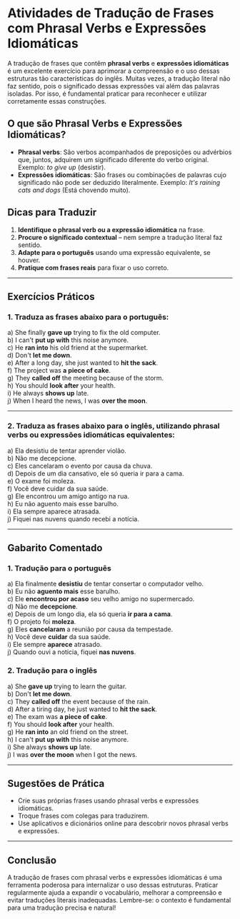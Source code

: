 
# Atividades de Tradução de Frases com Phrasal Verbs e Expressões Idiomáticas

A tradução de frases que contêm **phrasal verbs** e **expressões idiomáticas** é um excelente exercício para aprimorar a compreensão e o uso dessas estruturas tão características do inglês. Muitas vezes, a tradução literal não faz sentido, pois o significado dessas expressões vai além das palavras isoladas. Por isso, é fundamental praticar para reconhecer e utilizar corretamente essas construções.

## O que são Phrasal Verbs e Expressões Idiomáticas?

- **Phrasal verbs**: São verbos acompanhados de preposições ou advérbios que, juntos, adquirem um significado diferente do verbo original. Exemplo: *to give up* (desistir).
- **Expressões idiomáticas**: São frases ou combinações de palavras cujo significado não pode ser deduzido literalmente. Exemplo: *It's raining cats and dogs* (Está chovendo muito).

## Dicas para Traduzir

1. **Identifique o phrasal verb ou a expressão idiomática** na frase.
2. **Procure o significado contextual** – nem sempre a tradução literal faz sentido.
3. **Adapte para o português** usando uma expressão equivalente, se houver.
4. **Pratique com frases reais** para fixar o uso correto.

---

## Exercícios Práticos

### 1. Traduza as frases abaixo para o português:

a) She finally **gave up** trying to fix the old computer.  
b) I can't **put up with** this noise anymore.  
c) He **ran into** his old friend at the supermarket.  
d) Don't **let me down**.  
e) After a long day, she just wanted to **hit the sack**.  
f) The project was **a piece of cake**.  
g) They **called off** the meeting because of the storm.  
h) You should **look after** your health.  
i) He always **shows up** late.  
j) When I heard the news, I was **over the moon**.

---

### 2. Traduza as frases abaixo para o inglês, utilizando phrasal verbs ou expressões idiomáticas equivalentes:

a) Ela desistiu de tentar aprender violão.  
b) Não me decepcione.  
c) Eles cancelaram o evento por causa da chuva.  
d) Depois de um dia cansativo, ele só queria ir para a cama.  
e) O exame foi moleza.  
f) Você deve cuidar da sua saúde.  
g) Ele encontrou um amigo antigo na rua.  
h) Eu não aguento mais esse barulho.  
i) Ela sempre aparece atrasada.  
j) Fiquei nas nuvens quando recebi a notícia.

---

## Gabarito Comentado

### 1. Tradução para o português

a) Ela finalmente **desistiu** de tentar consertar o computador velho.  
b) Eu não **aguento mais** esse barulho.  
c) Ele **encontrou por acaso** seu velho amigo no supermercado.  
d) Não me **decepcione**.  
e) Depois de um longo dia, ela só queria **ir para a cama**.  
f) O projeto foi **moleza**.  
g) Eles **cancelaram** a reunião por causa da tempestade.  
h) Você deve **cuidar** da sua saúde.  
i) Ele sempre **aparece** atrasado.  
j) Quando ouvi a notícia, fiquei **nas nuvens**.

### 2. Tradução para o inglês

a) She **gave up** trying to learn the guitar.  
b) Don't **let me down**.  
c) They **called off** the event because of the rain.  
d) After a tiring day, he just wanted to **hit the sack**.  
e) The exam was **a piece of cake**.  
f) You should **look after** your health.  
g) He **ran into** an old friend on the street.  
h) I can't **put up with** this noise anymore.  
i) She always **shows up** late.  
j) I was **over the moon** when I got the news.

---

## Sugestões de Prática

- Crie suas próprias frases usando phrasal verbs e expressões idiomáticas.
- Troque frases com colegas para traduzirem.
- Use aplicativos e dicionários online para descobrir novos phrasal verbs e expressões.

---

## Conclusão

A tradução de frases com phrasal verbs e expressões idiomáticas é uma ferramenta poderosa para internalizar o uso dessas estruturas. Praticar regularmente ajuda a expandir o vocabulário, melhorar a compreensão e evitar traduções literais inadequadas. Lembre-se: o contexto é fundamental para uma tradução precisa e natural!
```
